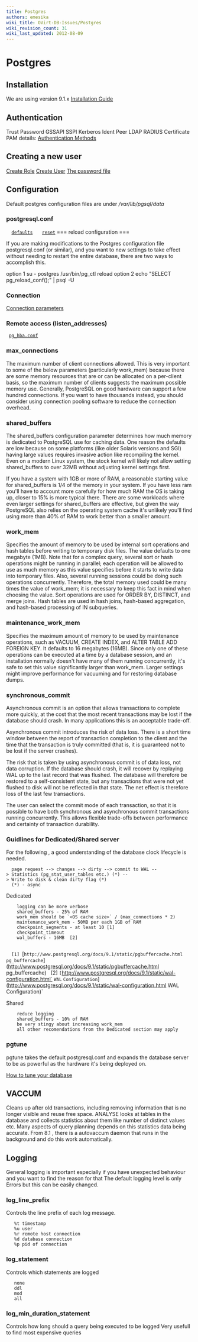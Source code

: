 ```yaml
---
title: Postgres
authors: emesika
wiki_title: OVirt-DB-Issues/Postgres
wiki_revision_count: 31
wiki_last_updated: 2012-08-09
---
```


# Postgres

## Installation

We are using version 9.1.x
[Installation Guide](/wiki/Installing_PostgreSQL_DB)

## Authentication

Trust
Password
GSSAPI
SSPI
Kerberos
Ident
Peer
LDAP
RADIUS
Certificate
PAM
 details:
[Authentication Methods](http://www.postgresql.org/docs/9.1/static/auth-methods.html)

## Creating a new user

[Create Role](http://www.postgresql.org/docs/9.1/static/sql-createrole.html)
[Create User](http://www.postgresql.org/docs/9.0/static/sql-createuser.html)
[The password file](http://www.postgresql.org/docs/9.0/static/libpq-pgpass.html)

## Configuration

Default postgres configuration files are under */var/lib/pgsql/data*

### postgresql.conf

`  `[`defaults`](http://www.postgresql.org/docs/current/static/view-pg-settings.html)
`   `[`reset`](http://www.postgresql.org/docs/current/static/sql-reset.html)
      === reload configuration ===

If you are making modifications to the Postgres configuration file postgresql.conf (or similar), and you want to new settings to take effect without needing to restart the entire database, there are two ways to accomplish this.

option 1
 su - postgres /usr/bin/pg_ctl reload option 2
 echo "SELECT pg_reload_conf();" | psql -U <user> <database>

### Connection

[Connection parameters](http://www.postgresql.org/docs/current/static/runtime-config-connection.html)

### Remote access (listen_addresses)

` `[`pg_hba.conf`](http://www.postgresql.org/docs/current/static/auth-pg-hba-conf.html)

### max_connections

The maximum number of client connections allowed. This is very important to some of the below parameters (particularly work_mem) because there are some memory resources that are or can be allocated on a per-client basis, so the maximum number of clients suggests the maximum possible memory use. Generally, PostgreSQL on good hardware can support a few hundred connections. If you want to have thousands instead, you should consider using connection pooling software to reduce the connection overhead.

### shared_buffers

The shared_buffers configuration parameter determines how much memory is dedicated to PostgreSQL use for caching data. One reason the defaults are low because on some platforms (like older Solaris versions and SGI) having large values requires invasive action like recompiling the kernel. Even on a modern Linux system, the stock kernel will likely not allow setting shared_buffers to over 32MB without adjusting kernel settings first.

If you have a system with 1GB or more of RAM, a reasonable starting value for shared_buffers is 1/4 of the memory in your system. If you have less ram you'll have to account more carefully for how much RAM the OS is taking up, closer to 15% is more typical there. There are some workloads where even larger settings for shared_buffers are effective, but given the way PostgreSQL also relies on the operating system cache it's unlikely you'll find using more than 40% of RAM to work better than a smaller amount.

### work_mem

Specifies the amount of memory to be used by internal sort operations and hash tables before writing to temporary disk files. The value defaults to one megabyte (1MB). Note that for a complex query, several sort or hash operations might be running in parallel; each operation will be allowed to use as much memory as this value specifies before it starts to write data into temporary files. Also, several running sessions could be doing such operations concurrently. Therefore, the total memory used could be many times the value of work_mem; it is necessary to keep this fact in mind when choosing the value. Sort operations are used for ORDER BY, DISTINCT, and merge joins. Hash tables are used in hash joins, hash-based aggregation, and hash-based processing of IN subqueries.

### maintenance_work_mem

Specifies the maximum amount of memory to be used by maintenance operations, such as VACUUM, CREATE INDEX, and ALTER TABLE ADD FOREIGN KEY. It defaults to 16 megabytes (16MB). Since only one of these operations can be executed at a time by a database session, and an installation normally doesn't have many of them running concurrently, it's safe to set this value significantly larger than work_mem. Larger settings might improve performance for vacuuming and for restoring database dumps.

### synchronous_commit

Asynchronous commit is an option that allows transactions to complete more quickly, at the cost that the most recent transactions may be lost if the database should crash. In many applications this is an acceptable trade-off.

Asynchronous commit introduces the risk of data loss. There is a short time window between the report of transaction completion to the client and the time that the transaction is truly committed (that is, it is guaranteed not to be lost if the server crashes).

The risk that is taken by using asynchronous commit is of data loss, not data corruption. If the database should crash, it will recover by replaying WAL up to the last record that was flushed. The database will therefore be restored to a self-consistent state, but any transactions that were not yet flushed to disk will not be reflected in that state. The net effect is therefore loss of the last few transactions.

The user can select the commit mode of each transaction, so that it is possible to have both synchronous and asynchronous commit transactions running concurrently. This allows flexible trade-offs between performance and certainty of transaction durability.

### Guidlines for Dedicated/Shared server

For the following , a good understanding of the database clock lifecycle is needed.

      page request --> changes --> dirty --> commit to WAL --> Statistics (pg_stat_user_tables etc.) (*) --> Write to disk & clean dirty flag (*)
      (*) - async

Dedicated

        logging can be more verbose
        shared_buffers - 25% of RAM
        work_mem should be `<OS cache size>` / (max_connections * 2)
        maintenance_work_mem - 50MB per each 1GB of RAM
        checkpoint_segments - at least 10 [1]
        checkpoint_timeout
        wal_buffers - 16MB  [2]
        
`  [1] `[`http://www.postgresql.org/docs/9.1/static/pgbuffercache.html` `pg_buffercache`](http://www.postgresql.org/docs/9.1/static/pgbuffercache.html pg_buffercache)
        [2] `[`http://www.postgresql.org/docs/9.1/static/wal-configuration.html` `WAL` `Configuration`](http://www.postgresql.org/docs/9.1/static/wal-configuration.html WAL Configuration)`   

Shared

        reduce logging 
        shared_buffers - 10% of RAM
        be very stingy about increasing work_mem 
        all other recomendations from the Dedicated section may apply

### pgtune

pgtune takes the default postgresql.conf and expands the database server to be as powerful as the hardware it's being deployed on.

[How to tune your database](http://sourcefreedom.com/tuning-postgresql-9-0-with-pgtune/)

## VACCUM

Cleans up after old transactions, including removing information that is no longer visible and reuse free space.
 ANALYSE looks at tables in the database and collects statistics about them like number of distinct values etc.
Many aspects of query planning depends on this statistics data being accurate.
 From 8.1 , there is a autovaccum daemon that runs in the background and do this work automatically.

## Logging

General logging is important especially if you have unexpected behaviour and you want to find the reason for that
The default logging level is only Errors but this can be easily changed.

### log_line_prefix

Controls the line prefix of each log message.

       %t timestamp
       %u user
       %r remote host connection
       %d database connection
       %p pid of connection

### log_statement

Controls which statements are logged

       none
       ddl
       mod
       all

### log_min_duration_statement

Controls how long should a query being executed to be logged
Very usefull to find most expensive queries

